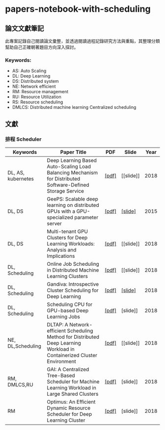 # papers-notebook-with-scheduling

## 論文文獻筆記

此專案記錄自己閱讀論文彙整，並透過閱讀過程記錄研究方法與重點，其整理分類幫助自己正確朝著題目方向深入探討。

### Keywords:
- AS: Auto Scaling
- DL: Deep Learning
- DS: Distributed system
- NE: Network efficient
- RM: Resource management
- RU: Resource Utilization
- RS: Resource scheduling
- DMLCS: Distributed machine learning Centralized scheduling

## 文獻
### 排程 Scheduler 
| Keywords | Paper Title| PDF | Slide | Year |
| ------ | ----------- | ----------- | ----------- |---|
| DL, AS, kubernetes| Deep Learning Based Auto-Scaling Load Balancing Mechanism for Distributed Software-Defined Storage Service |  [[pdf]](https://ndltd.ncl.edu.tw/cgi-bin/gs32/gsweb.cgi/login?o=dnclcdr&s=id=%22106NTTI5392012%22.&searchmode=basic) | [[slide]]| 2018| 
| DL, DS | GeePS: Scalable deep learning on distributed GPUs with a GPU-specialized parameter server |  [[pdf]](http://www.pdl.cmu.edu/PDL-FTP/CloudComputing/GeePS-cui-eurosys16.pdf) | [[slide]](https://www.cs.cmu.edu/~hzhang2/projects/GeePS/slides.pdf)| 2015|
| DL, DS| Multi-tenant GPU Clusters for Deep Learning Workloads: Analysis and Implications |  [[pdf]](https://www.microsoft.com/en-us/research/uploads/prod/2018/05/gpu_sched_tr.pdf) | [[slide]]| 2018|
| DL, Scheduling| Online Job Scheduling in Distributed Machine Learning Clusters |  [[pdf]](https://arxiv.org/pdf/1801.00936.pdf) | [[slide]]| 2018|
| DL, Scheduling| Gandiva: Introspective Cluster Scheduling for Deep Learning |  [[pdf]](https://www.usenix.org/system/files/osdi18-xiao.pdf) | [[slide]](https://www.usenix.org/sites/default/files/conference/protected-files/osdi18_slides_sivathanu.pdf)| 2018|
| DL, Scheduling | Scheduling CPU for GPU-based Deep Learning Jobs |  [[pdf]](https://goo.gl/UQ99sG ) | [slide]]| 2018|
| NE, DL,Scheduling| DLTAP: A Network-efficient Scheduling Method for Distributed Deep Learning Workload in Containerized Cluster Environment |  [[pdf]](https://www.itm-conferences.org/articles/itmconf/pdf/2017/04/itmconf_ita2017_03030.pdf) | [[slide]]| 2018|
| RM, DMLCS,RU | GAI: A Centralized Tree-Based Scheduler for Machine Learning Workload in Large Shared Clusters |  [[pdf]](https://goo.gl/UQ99sG ) | [slide]]| 2018|
| RM | Optimus: An Efficient Dynamic Resource Scheduler for Deep Learning Cluster |  [[pdf]](http://delivery.acm.org/10.1145/3200000/3190517/a3-peng.pdf?ip=59.125.186.121&id=3190517&acc=ACTIVE%20SERVICE&key=AF37130DAFA4998B%2E06194485C9F277C0%2E4D4702B0C3E38B35%2E4D4702B0C3E38B35&__acm__=1545644706_6259e6e8fe8084e15167ba17895b1a39) | [slide]]| 2018|
